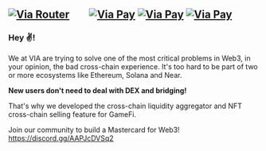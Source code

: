 [![Via Router](https://img.shields.io/badge/Via%20Router-Operates-green)](https://router.via.exchange)
&nbsp;&nbsp;&nbsp;&nbsp;&nbsp;&nbsp;
[![Via Pay](https://img.shields.io/badge/Via%20Pay-Live%20on%20Ethereum-blue)](https://pay.via.exchange/nft/bb811382-1f1b-4376-8884-5f74bd808f83/)
[![Via Pay](https://img.shields.io/badge/Via%20Pay-Live%20on%20Binance%20Smart%20Chain-yellow)](https://pay.via.exchange/nft/bb811382-1f1b-4376-8884-5f74bd808f83/)
[![Via Pay](https://img.shields.io/badge/Via%20Pay-Live%20on%20Polygon-blueviolet)](https://pay.via.exchange/nft/bb811382-1f1b-4376-8884-5f74bd808f83/)
---

### Hey ✌️!

We at VIA are trying to solve one of the most critical problems in Web3, in your opinion, the bad cross-chain experience. 
It's too hard to be part of two or more ecosystems like Ethereum, Solana and Near.

**New users don't need to deal with DEX and bridging!**

That's why we developed the cross-chain liquidity aggregator and NFT cross-chain selling feature for GameFi.

Join our community to build a Mastercard for Web3!
https://discord.gg/AAPJcDVSq2
